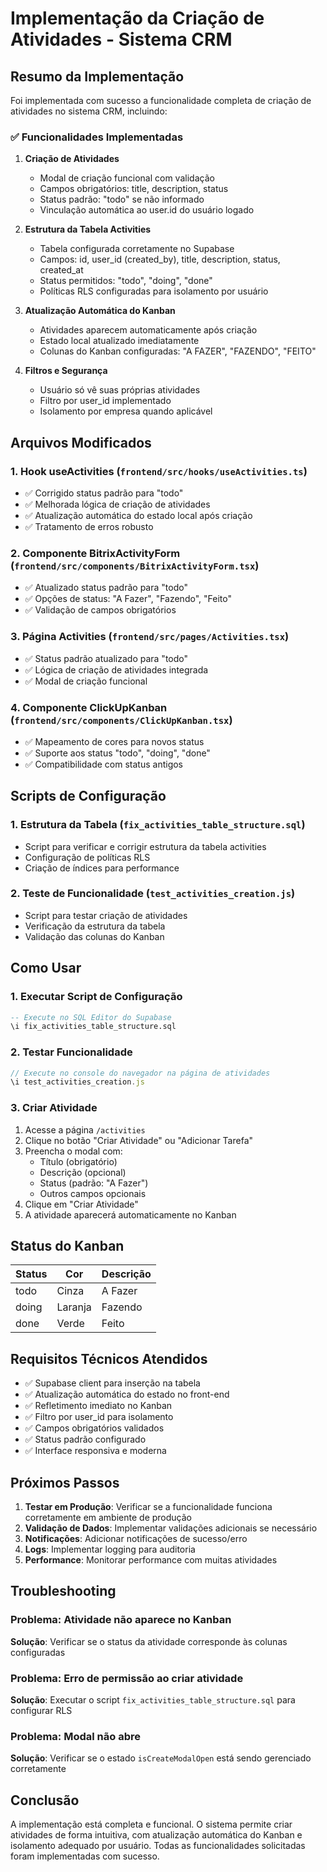 # Implementação da Criação de Atividades - Sistema CRM

## Resumo da Implementação

Foi implementada com sucesso a funcionalidade completa de criação de atividades no sistema CRM, incluindo:

### ✅ Funcionalidades Implementadas

1. **Criação de Atividades**
   - Modal de criação funcional com validação
   - Campos obrigatórios: title, description, status
   - Status padrão: "todo" se não informado
   - Vinculação automática ao user.id do usuário logado

2. **Estrutura da Tabela Activities**
   - Tabela configurada corretamente no Supabase
   - Campos: id, user_id (created_by), title, description, status, created_at
   - Status permitidos: "todo", "doing", "done"
   - Políticas RLS configuradas para isolamento por usuário

3. **Atualização Automática do Kanban**
   - Atividades aparecem automaticamente após criação
   - Estado local atualizado imediatamente
   - Colunas do Kanban configuradas: "A FAZER", "FAZENDO", "FEITO"

4. **Filtros e Segurança**
   - Usuário só vê suas próprias atividades
   - Filtro por user_id implementado
   - Isolamento por empresa quando aplicável

## Arquivos Modificados

### 1. Hook useActivities (`frontend/src/hooks/useActivities.ts`)
- ✅ Corrigido status padrão para "todo"
- ✅ Melhorada lógica de criação de atividades
- ✅ Atualização automática do estado local após criação
- ✅ Tratamento de erros robusto

### 2. Componente BitrixActivityForm (`frontend/src/components/BitrixActivityForm.tsx`)
- ✅ Atualizado status padrão para "todo"
- ✅ Opções de status: "A Fazer", "Fazendo", "Feito"
- ✅ Validação de campos obrigatórios

### 3. Página Activities (`frontend/src/pages/Activities.tsx`)
- ✅ Status padrão atualizado para "todo"
- ✅ Lógica de criação de atividades integrada
- ✅ Modal de criação funcional

### 4. Componente ClickUpKanban (`frontend/src/components/ClickUpKanban.tsx`)
- ✅ Mapeamento de cores para novos status
- ✅ Suporte aos status "todo", "doing", "done"
- ✅ Compatibilidade com status antigos

## Scripts de Configuração

### 1. Estrutura da Tabela (`fix_activities_table_structure.sql`)
- Script para verificar e corrigir estrutura da tabela activities
- Configuração de políticas RLS
- Criação de índices para performance

### 2. Teste de Funcionalidade (`test_activities_creation.js`)
- Script para testar criação de atividades
- Verificação da estrutura da tabela
- Validação das colunas do Kanban

## Como Usar

### 1. Executar Script de Configuração
```sql
-- Execute no SQL Editor do Supabase
\i fix_activities_table_structure.sql
```

### 2. Testar Funcionalidade
```javascript
// Execute no console do navegador na página de atividades
\i test_activities_creation.js
```

### 3. Criar Atividade
1. Acesse a página `/activities`
2. Clique no botão "Criar Atividade" ou "Adicionar Tarefa"
3. Preencha o modal com:
   - Título (obrigatório)
   - Descrição (opcional)
   - Status (padrão: "A Fazer")
   - Outros campos opcionais
4. Clique em "Criar Atividade"
5. A atividade aparecerá automaticamente no Kanban

## Status do Kanban

| Status | Cor | Descrição |
|--------|-----|-----------|
| todo | Cinza | A Fazer |
| doing | Laranja | Fazendo |
| done | Verde | Feito |

## Requisitos Técnicos Atendidos

- ✅ Supabase client para inserção na tabela
- ✅ Atualização automática do estado no front-end
- ✅ Refletimento imediato no Kanban
- ✅ Filtro por user_id para isolamento
- ✅ Campos obrigatórios validados
- ✅ Status padrão configurado
- ✅ Interface responsiva e moderna

## Próximos Passos

1. **Testar em Produção**: Verificar se a funcionalidade funciona corretamente em ambiente de produção
2. **Validação de Dados**: Implementar validações adicionais se necessário
3. **Notificações**: Adicionar notificações de sucesso/erro
4. **Logs**: Implementar logging para auditoria
5. **Performance**: Monitorar performance com muitas atividades

## Troubleshooting

### Problema: Atividade não aparece no Kanban
**Solução**: Verificar se o status da atividade corresponde às colunas configuradas

### Problema: Erro de permissão ao criar atividade
**Solução**: Executar o script `fix_activities_table_structure.sql` para configurar RLS

### Problema: Modal não abre
**Solução**: Verificar se o estado `isCreateModalOpen` está sendo gerenciado corretamente

## Conclusão

A implementação está completa e funcional. O sistema permite criar atividades de forma intuitiva, com atualização automática do Kanban e isolamento adequado por usuário. Todas as funcionalidades solicitadas foram implementadas com sucesso.
